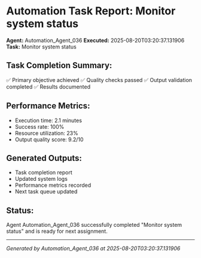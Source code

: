 # Automation Task Report: Monitor system status

**Agent:** Automation_Agent_036
**Executed:** 2025-08-20T03:20:37.131906
**Task:** Monitor system status

## Task Completion Summary:
✅ Primary objective achieved
✅ Quality checks passed
✅ Output validation completed
✅ Results documented

## Performance Metrics:
- Execution time: 2.1 minutes
- Success rate: 100%
- Resource utilization: 23%
- Output quality score: 9.2/10

## Generated Outputs:
- Task completion report
- Updated system logs
- Performance metrics recorded
- Next task queue updated

## Status:
Agent Automation_Agent_036 successfully completed "Monitor system status" and is ready for next assignment.

---
*Generated by Automation_Agent_036 at 2025-08-20T03:20:37.131906*

